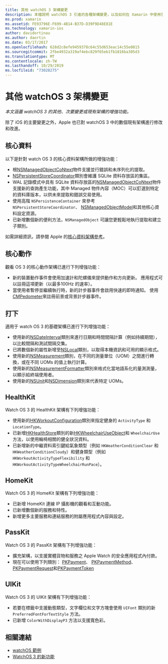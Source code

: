 ```yaml
---
title: 其他 watchOS 3 架構變更
description: 本檔說明 watchOS 3 引進的各種架構變更，以及如何在 Xamarin 中使用它們。 我們會討論核心資料、核心動作、基礎、HealthKit、HomeKit、PassKit 和 UIKit。
ms.prod: xamarin
ms.assetid: FE93796E-F699-4B14-B37D-D39F9D48E81E
ms.technology: xamarin-ios
author: davidortinau
ms.author: daortin
ms.date: 03/17/2017
ms.openlocfilehash: 628d2c8efe9459378c64c55d653eac14c55e0815
ms.sourcegitcommit: 2fbe4932a319af4ebc829f65eb1fb1816ba305d3
ms.translationtype: MT
ms.contentlocale: zh-TW
ms.lasthandoff: 10/29/2019
ms.locfileid: "73028275"
---
```

# <a name="additional-watchos-3-frameworks-changes"></a>其他 watchOS 3 架構變更

_本文涵蓋 watchOS 3 的其他、次要變更或現有架構的增強功能。_

除了 iOS 的主要變更之外，Apple 也已對 watchOS 3 中的數個現有架構進行修改和改進。

## <a name="core-data"></a>核心資料

以下是針對 watch OS 3 的核心資料架構所做的增強功能：

- 根[NSManagedObjectCoNtext](https://developer.apple.com/reference/coredata/nsmanagedobjectcontext)物件支援並行錯誤和未序列化的提取。
- [NSPersistentStoreCoordinator](https://developer.apple.com/reference/coredata/nspersistentstorecoordinator)類別會維護 SQLite 資料存放區的集區。
- WAL 記錄模式中具有 SQLite 資料存放區的[NSManagedObjectCoNtext](https://developer.apple.com/reference/coredata/nsmanagedobjectcontext)物件支援新的查詢產生功能，其中 Managed 物件內容（MOC）可以釘選到特定的資料庫版本，以供未來提取和錯誤交易使用。
- 使用高階 `NSPersistenceContainer` 來參考 `NSPersistentStoreCoordinator`、 [NSManagedObjectModel](https://developer.apple.com/reference/coredata/nsmanagedobjectmodel)和其他核心資料設定資源。
- 已新增數個新的便利方法，`NSManagedObject` 可讓您更輕鬆地執行提取和建立子類別。

如需詳細資訊，請參閱 Apple 的[核心資料架構參考](https://developer.apple.com/reference/coredata)。

## <a name="core-motion"></a>核心動作

觀看 OS 3 的核心動作架構已進行下列增強功能：

- 新的裝置動作事件會使用加速計和陀螺儀來提供動作和方向更新。 應用程式可以註冊這項更新（以最多100Hz 的速率）。
- 當使用者暫停並繼續執行時，新的計步器事件會啟用快速的即時通知。 使用[CMPedometer](https://developer.apple.com/reference/coremotion/cmpedometer)來註冊前景或背景計步器事件。

## <a name="foundation"></a>打下

適用于 watch OS 3 的基礎架構已進行下列增強功能：

- 使用新的[NSDateInterval](https://developer.apple.com/reference/foundation/nsdateinterval)類別來進行日期和時間間隔計算（例如持續期間），以比較間隔和測試間隔交集。
- 已將數個新的屬性新增至[NSLocal](https://developer.apple.com/reference/foundation/nslocale)類別，以取得本機資訊和可用的顯示格式。
- 使用新的[NSMeasurement](https://developer.apple.com/reference/foundation/nsmeasurement)類別，在不同的測量單位（UOM）之間進行轉換，或在不同 UOMs 的值上執行計算。
- 使用新的[NSMeasurementFormatter](https://developer.apple.com/reference/foundation/nsmeasurementformatter)類別來格式化當地語系化的量測測量，以顯示給終端使用者。
- 使用新的[NSUnit](https://developer.apple.com/reference/foundation/nsunit)和[NSDimension](https://developer.apple.com/reference/foundation/nsdimension)類別來代表特定 UOMs。

## <a name="healthkit"></a>HealthKit

Watch OS 3 的 HealthKit 架構有下列增強功能：

- 使用新的[HKWorkoutConfiguration](https://developer.apple.com/reference/healthkit/hkworkoutconfiguration)類別來指定健身的 `ActivityType` 和 `LocationType`。
- 已新增[HKHealthStore](https://developer.apple.com/reference/healthkit/hkhealthstore)類別的新[HKWheelchairUseObject](https://developer.apple.com/reference/healthkit/hkwheelchairuseobject)和 `WheelchairUse` 方法，以使用輪椅相關的健全狀況資料。
- 已新增新的中繼資料索引鍵給氣象類型（例如 `HKWeatherConditionClear` 和 `HKWeatherConditionCloudy`）和健身類型（例如 `HKWorkoutActivityTypeFlexibility` 和 `HKWorkoutActivityTypeWheelchairRunPace`）。

## <a name="homekit"></a>HomeKit

Watch OS 3 的 HomeKit 架構有下列增強功能：

- 已新增 HomeKit 連線 IP 攝影機的觀看和互動功能。
- 已新增數個新的服務和特性。
- 新增更多主要服務和連結服務的附屬應用程式內容與設定。

## <a name="passkit"></a>PassKit

Watch OS 3 的 PassKit 架構有下列增強功能：

- 擴充架構，以支援實體貨物和服務之 Apple Watch 的安全應用程式內付款。
- 現在可以使用下列類別： [PKPayment](https://developer.apple.com/reference/passkit/pkpayment)、 [PKPaymentMethod](https://developer.apple.com/reference/passkit/pkpaymentmethod)、 [PKPaymentRequest](https://developer.apple.com/reference/passkit/pkpaymentrequest)和[PKPaymentToken](https://developer.apple.com/reference/passkit/pkpaymenttoken)

## <a name="uikit"></a>UIKit

Watch OS 3 的 UIKit 架構有下列增強功能：

- 若要在標籤中支援動態類型，文字欄位和文字方塊會使用 `UIFont` 類別的新 `PreferredFontForTextStyle` 方法。
- 已新增 `ColorWithDisplayP3` 方法以支援寬色彩。

## <a name="related-links"></a>相關連結

- [watchOS 範例](https://docs.microsoft.com/samples/browse/?products=xamarin&term=Xamarin.iOS%20watchos)
- [WatchOS 3 的新功能](https://developer.apple.com/library/prerelease/content/releasenotes/General/WhatsNewInwatchOS/Articles/watchOS3.html#//apple_ref/doc/uid/TP40017085-SW1)

